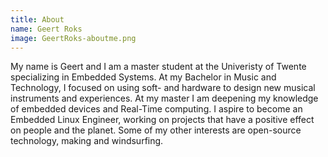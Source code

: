 ```yaml
---
title: About
name: Geert Roks
image: GeertRoks-aboutme.png
---
```


My name is Geert and I am a master student at the Univeristy of Twente specializing in Embedded Systems. At my Bachelor in Music and Technology, I focused on using soft- and hardware to design new musical instruments and experiences. At my master I am deepening my knowledge of embedded devices and Real-Time computing. I aspire to become an Embedded Linux Engineer, working on projects that have a positive effect on people and the planet. Some of my other interests are open-source technology, making and windsurfing.

<!--
I am always in the pursuit of knowledge and improving my skills.
-->


